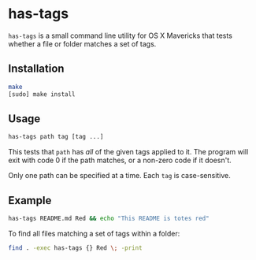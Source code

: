 # has-tags

`has-tags` is a small command line utility for OS X Mavericks that tests whether
a file or folder matches a set of tags.

## Installation

```sh
make
[sudo] make install
```

## Usage

```sh
has-tags path tag [tag ...]
```

This tests that `path` has _all_ of the given tags applied to it. The program
will exit with code 0 if the path matches, or a non-zero code if it doesn't.

Only one path can be specified at a time. Each `tag` is case-sensitive.

## Example

```sh
has-tags README.md Red && echo "This README is totes red"
```

To find all files matching a set of tags within a folder:

```sh
find . -exec has-tags {} Red \; -print
```
